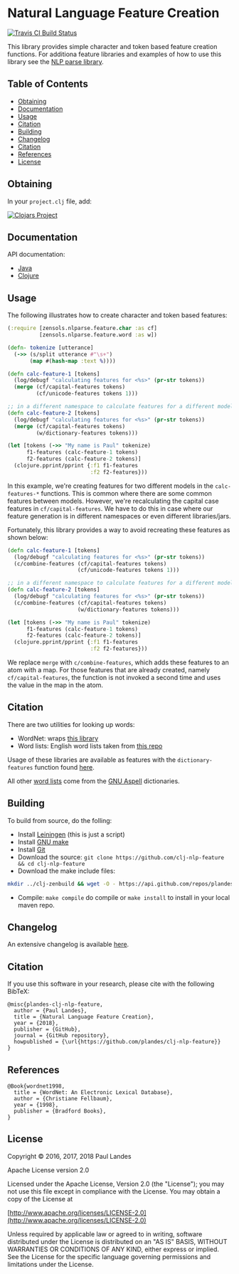 # Natural Language Feature Creation

[![Travis CI Build Status][travis-badge]][travis-link]

  [travis-link]: https://travis-ci.org/plandes/clj-nlp-feature
  [travis-badge]: https://travis-ci.org/plandes/clj-nlp-feature.svg?branch=master

This library provides simple character and token based feature creation
functions.  For additiona feature libraries and examples of how to use this
library see the [NLP parse library](https://github.com/plandes/clj-nlp-parse).


<!-- markdown-toc start - Don't edit this section. Run M-x markdown-toc-refresh-toc -->
## Table of Contents

- [Obtaining](#obtaining)
- [Documentation](#documentation)
- [Usage](#usage)
- [Citation](#citation)
- [Building](#building)
- [Changelog](#changelog)
- [Citation](#citation-1)
- [References](#references)
- [License](#license)

<!-- markdown-toc end -->


## Obtaining

In your `project.clj` file, add:

[![Clojars Project](https://clojars.org/com.zensols.nlp/feature/latest-version.svg)](https://clojars.org/com.zensols.nlp/feature/)

## Documentation


API documentation:
* [Java](https://plandes.github.io/clj-nlp-feature/apidocs/index.html)
* [Clojure](https://plandes.github.io/clj-nlp-feature/codox/index.html)


## Usage

The following illustrates how to create character and token based features:
```clojure
(:require [zensols.nlparse.feature.char :as cf]
          [zensols.nlparse.feature.word :as w])

(defn- tokenize [utterance]
  (->> (s/split utterance #"\s+")
       (map #(hash-map :text %))))

(defn calc-feature-1 [tokens]
  (log/debugf "calculating features for <%s>" (pr-str tokens))
  (merge (cf/capital-features tokens)
         (cf/unicode-features tokens 1)))

;; in a different namespace to calculate features for a different model...
(defn calc-feature-2 [tokens]
  (log/debugf "calculating features for <%s>" (pr-str tokens))
  (merge (cf/capital-features tokens)    
         (w/dictionary-features tokens)))

(let [tokens (->> "My name is Paul" tokenize)
      f1-features (calc-feature-1 tokens)
      f2-features (calc-feature-2 tokens)]
  (clojure.pprint/pprint {:f1 f1-features
                          :f2 f2-features}))
```

In this example, we're creating features for two different models in the
`calc-features-*` functions.  This is common where there are some common
features between models.  However, we're recalculating the capital case
features in `cf/capital-features`.  We have to do this in case where our
feature generation is in different namespaces or even different libraries/jars.

Fortunately, this library provides a way to avoid recreating these features as
shown below:
```clojure
(defn calc-feature-1 [tokens]
  (log/debugf "calculating features for <%s>" (pr-str tokens))
  (c/combine-features (cf/capital-features tokens)
                      (cf/unicode-features tokens 1)))

;; in a different namespace to calculate features for a different model...
(defn calc-feature-2 [tokens]
  (log/debugf "calculating features for <%s>" (pr-str tokens))
  (c/combine-features (cf/capital-features tokens)    
                      (w/dictionary-features tokens)))

(let [tokens (->> "My name is Paul" tokenize)
      f1-features (calc-feature-1 tokens)
      f2-features (calc-feature-2 tokens)]
  (clojure.pprint/pprint {:f1 f1-features
                          :f2 f2-features}))
```
We replace `merge` with `c/combine-features`, which adds these features to an
atom with a map.  For those features that are already created, namely
`cf/capital-features`, the function is not invoked a second time and uses the
value in the map in the atom.


## Citation

There are two utilities for looking up words:
* WordNet: wraps [this library](http://extjwnl.sourceforge.net)
* Word lists: English word lists taken from [this repo](https://github.com/dwyl/english-words)

Usage of these libraries are available as features with the
`dictionary-features` function found [here](https://plandes.github.io/clj-nlp-feature/codox/zensols.nlparse.feature.word.html#var-dictionary-features).

All other [word lists](ftp://ftp.gnu.org/gnu/aspell/dict/0index.html) come from
the [GNU Aspell](http://aspell.net) dictionaries.


## Building

To build from source, do the folling:

- Install [Leiningen](http://leiningen.org) (this is just a script)
- Install [GNU make](https://www.gnu.org/software/make/)
- Install [Git](https://git-scm.com)
- Download the source: `git clone https://github.com/clj-nlp-feature && cd clj-nlp-feature`
- Download the make include files:
```bash
mkdir ../clj-zenbuild && wget -O - https://api.github.com/repos/plandes/clj-zenbuild/tarball | tar zxfv - -C ../clj-zenbuild --strip-components 1
```
- Compile: `make compile` do compile or `make install` to install in your local
  maven repo.


## Changelog

An extensive changelog is available [here](CHANGELOG.md).


## Citation

If you use this software in your research, please cite with the following
BibTeX:

```TeX
@misc{plandes-clj-nlp-feature,
  author = {Paul Landes},
  title = {Natural Language Feature Creation},
  year = {2018},
  publisher = {GitHub},
  journal = {GitHub repository},
  howpublished = {\url{https://github.com/plandes/clj-nlp-feature}}
}
```


## References

```TeX
@Book{wordnet1998,
  title = {WordNet: An Electronic Lexical Database},
  author = {Christiane Fellbaum},
  year = {1998},
  publisher = {Bradford Books},
}
```


## License

Copyright © 2016, 2017, 2018 Paul Landes

Apache License version 2.0

Licensed under the Apache License, Version 2.0 (the "License");
you may not use this file except in compliance with the License.
You may obtain a copy of the License at

[http://www.apache.org/licenses/LICENSE-2.0](http://www.apache.org/licenses/LICENSE-2.0)

Unless required by applicable law or agreed to in writing, software
distributed under the License is distributed on an "AS IS" BASIS,
WITHOUT WARRANTIES OR CONDITIONS OF ANY KIND, either express or implied.
See the License for the specific language governing permissions and
limitations under the License.
